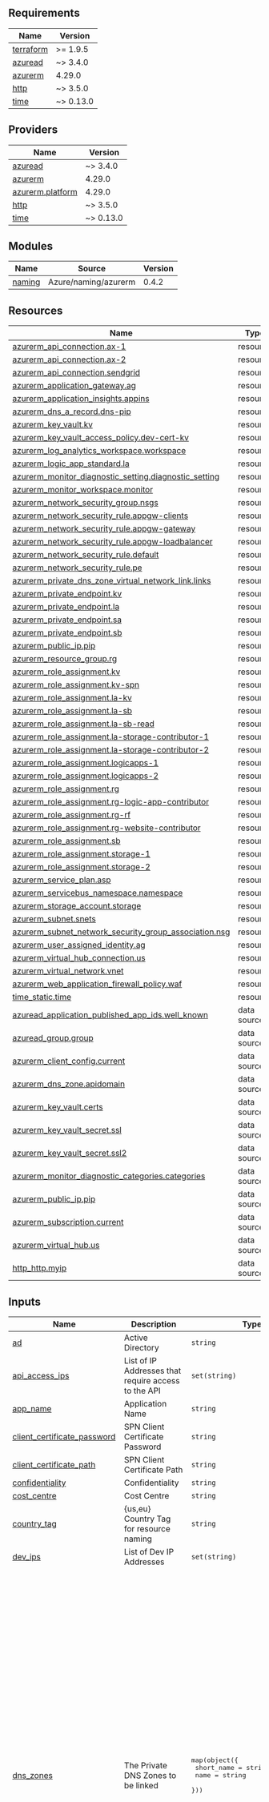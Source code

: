 <!-- BEGIN_TF_DOCS -->
## Requirements

| Name | Version |
|------|---------|
| <a name="requirement_terraform"></a> [terraform](#requirement\_terraform) | >= 1.9.5 |
| <a name="requirement_azuread"></a> [azuread](#requirement\_azuread) | ~> 3.4.0 |
| <a name="requirement_azurerm"></a> [azurerm](#requirement\_azurerm) | 4.29.0 |
| <a name="requirement_http"></a> [http](#requirement\_http) | ~> 3.5.0 |
| <a name="requirement_time"></a> [time](#requirement\_time) | ~> 0.13.0 |

## Providers

| Name | Version |
|------|---------|
| <a name="provider_azuread"></a> [azuread](#provider\_azuread) | ~> 3.4.0 |
| <a name="provider_azurerm"></a> [azurerm](#provider\_azurerm) | 4.29.0 |
| <a name="provider_azurerm.platform"></a> [azurerm.platform](#provider\_azurerm.platform) | 4.29.0 |
| <a name="provider_http"></a> [http](#provider\_http) | ~> 3.5.0 |
| <a name="provider_time"></a> [time](#provider\_time) | ~> 0.13.0 |

## Modules

| Name | Source | Version |
|------|--------|---------|
| <a name="module_naming"></a> [naming](#module\_naming) | Azure/naming/azurerm | 0.4.2 |

## Resources

| Name | Type |
|------|------|
| [azurerm_api_connection.ax-1](https://registry.terraform.io/providers/hashicorp/azurerm/4.29.0/docs/resources/api_connection) | resource |
| [azurerm_api_connection.ax-2](https://registry.terraform.io/providers/hashicorp/azurerm/4.29.0/docs/resources/api_connection) | resource |
| [azurerm_api_connection.sendgrid](https://registry.terraform.io/providers/hashicorp/azurerm/4.29.0/docs/resources/api_connection) | resource |
| [azurerm_application_gateway.ag](https://registry.terraform.io/providers/hashicorp/azurerm/4.29.0/docs/resources/application_gateway) | resource |
| [azurerm_application_insights.appins](https://registry.terraform.io/providers/hashicorp/azurerm/4.29.0/docs/resources/application_insights) | resource |
| [azurerm_dns_a_record.dns-pip](https://registry.terraform.io/providers/hashicorp/azurerm/4.29.0/docs/resources/dns_a_record) | resource |
| [azurerm_key_vault.kv](https://registry.terraform.io/providers/hashicorp/azurerm/4.29.0/docs/resources/key_vault) | resource |
| [azurerm_key_vault_access_policy.dev-cert-kv](https://registry.terraform.io/providers/hashicorp/azurerm/4.29.0/docs/resources/key_vault_access_policy) | resource |
| [azurerm_log_analytics_workspace.workspace](https://registry.terraform.io/providers/hashicorp/azurerm/4.29.0/docs/resources/log_analytics_workspace) | resource |
| [azurerm_logic_app_standard.la](https://registry.terraform.io/providers/hashicorp/azurerm/4.29.0/docs/resources/logic_app_standard) | resource |
| [azurerm_monitor_diagnostic_setting.diagnostic_setting](https://registry.terraform.io/providers/hashicorp/azurerm/4.29.0/docs/resources/monitor_diagnostic_setting) | resource |
| [azurerm_monitor_workspace.monitor](https://registry.terraform.io/providers/hashicorp/azurerm/4.29.0/docs/resources/monitor_workspace) | resource |
| [azurerm_network_security_group.nsgs](https://registry.terraform.io/providers/hashicorp/azurerm/4.29.0/docs/resources/network_security_group) | resource |
| [azurerm_network_security_rule.appgw-clients](https://registry.terraform.io/providers/hashicorp/azurerm/4.29.0/docs/resources/network_security_rule) | resource |
| [azurerm_network_security_rule.appgw-gateway](https://registry.terraform.io/providers/hashicorp/azurerm/4.29.0/docs/resources/network_security_rule) | resource |
| [azurerm_network_security_rule.appgw-loadbalancer](https://registry.terraform.io/providers/hashicorp/azurerm/4.29.0/docs/resources/network_security_rule) | resource |
| [azurerm_network_security_rule.default](https://registry.terraform.io/providers/hashicorp/azurerm/4.29.0/docs/resources/network_security_rule) | resource |
| [azurerm_network_security_rule.pe](https://registry.terraform.io/providers/hashicorp/azurerm/4.29.0/docs/resources/network_security_rule) | resource |
| [azurerm_private_dns_zone_virtual_network_link.links](https://registry.terraform.io/providers/hashicorp/azurerm/4.29.0/docs/resources/private_dns_zone_virtual_network_link) | resource |
| [azurerm_private_endpoint.kv](https://registry.terraform.io/providers/hashicorp/azurerm/4.29.0/docs/resources/private_endpoint) | resource |
| [azurerm_private_endpoint.la](https://registry.terraform.io/providers/hashicorp/azurerm/4.29.0/docs/resources/private_endpoint) | resource |
| [azurerm_private_endpoint.sa](https://registry.terraform.io/providers/hashicorp/azurerm/4.29.0/docs/resources/private_endpoint) | resource |
| [azurerm_private_endpoint.sb](https://registry.terraform.io/providers/hashicorp/azurerm/4.29.0/docs/resources/private_endpoint) | resource |
| [azurerm_public_ip.pip](https://registry.terraform.io/providers/hashicorp/azurerm/4.29.0/docs/resources/public_ip) | resource |
| [azurerm_resource_group.rg](https://registry.terraform.io/providers/hashicorp/azurerm/4.29.0/docs/resources/resource_group) | resource |
| [azurerm_role_assignment.kv](https://registry.terraform.io/providers/hashicorp/azurerm/4.29.0/docs/resources/role_assignment) | resource |
| [azurerm_role_assignment.kv-spn](https://registry.terraform.io/providers/hashicorp/azurerm/4.29.0/docs/resources/role_assignment) | resource |
| [azurerm_role_assignment.la-kv](https://registry.terraform.io/providers/hashicorp/azurerm/4.29.0/docs/resources/role_assignment) | resource |
| [azurerm_role_assignment.la-sb](https://registry.terraform.io/providers/hashicorp/azurerm/4.29.0/docs/resources/role_assignment) | resource |
| [azurerm_role_assignment.la-sb-read](https://registry.terraform.io/providers/hashicorp/azurerm/4.29.0/docs/resources/role_assignment) | resource |
| [azurerm_role_assignment.la-storage-contributor-1](https://registry.terraform.io/providers/hashicorp/azurerm/4.29.0/docs/resources/role_assignment) | resource |
| [azurerm_role_assignment.la-storage-contributor-2](https://registry.terraform.io/providers/hashicorp/azurerm/4.29.0/docs/resources/role_assignment) | resource |
| [azurerm_role_assignment.logicapps-1](https://registry.terraform.io/providers/hashicorp/azurerm/4.29.0/docs/resources/role_assignment) | resource |
| [azurerm_role_assignment.logicapps-2](https://registry.terraform.io/providers/hashicorp/azurerm/4.29.0/docs/resources/role_assignment) | resource |
| [azurerm_role_assignment.rg](https://registry.terraform.io/providers/hashicorp/azurerm/4.29.0/docs/resources/role_assignment) | resource |
| [azurerm_role_assignment.rg-logic-app-contributor](https://registry.terraform.io/providers/hashicorp/azurerm/4.29.0/docs/resources/role_assignment) | resource |
| [azurerm_role_assignment.rg-rf](https://registry.terraform.io/providers/hashicorp/azurerm/4.29.0/docs/resources/role_assignment) | resource |
| [azurerm_role_assignment.rg-website-contributor](https://registry.terraform.io/providers/hashicorp/azurerm/4.29.0/docs/resources/role_assignment) | resource |
| [azurerm_role_assignment.sb](https://registry.terraform.io/providers/hashicorp/azurerm/4.29.0/docs/resources/role_assignment) | resource |
| [azurerm_role_assignment.storage-1](https://registry.terraform.io/providers/hashicorp/azurerm/4.29.0/docs/resources/role_assignment) | resource |
| [azurerm_role_assignment.storage-2](https://registry.terraform.io/providers/hashicorp/azurerm/4.29.0/docs/resources/role_assignment) | resource |
| [azurerm_service_plan.asp](https://registry.terraform.io/providers/hashicorp/azurerm/4.29.0/docs/resources/service_plan) | resource |
| [azurerm_servicebus_namespace.namespace](https://registry.terraform.io/providers/hashicorp/azurerm/4.29.0/docs/resources/servicebus_namespace) | resource |
| [azurerm_storage_account.storage](https://registry.terraform.io/providers/hashicorp/azurerm/4.29.0/docs/resources/storage_account) | resource |
| [azurerm_subnet.snets](https://registry.terraform.io/providers/hashicorp/azurerm/4.29.0/docs/resources/subnet) | resource |
| [azurerm_subnet_network_security_group_association.nsg](https://registry.terraform.io/providers/hashicorp/azurerm/4.29.0/docs/resources/subnet_network_security_group_association) | resource |
| [azurerm_user_assigned_identity.ag](https://registry.terraform.io/providers/hashicorp/azurerm/4.29.0/docs/resources/user_assigned_identity) | resource |
| [azurerm_virtual_hub_connection.us](https://registry.terraform.io/providers/hashicorp/azurerm/4.29.0/docs/resources/virtual_hub_connection) | resource |
| [azurerm_virtual_network.vnet](https://registry.terraform.io/providers/hashicorp/azurerm/4.29.0/docs/resources/virtual_network) | resource |
| [azurerm_web_application_firewall_policy.waf](https://registry.terraform.io/providers/hashicorp/azurerm/4.29.0/docs/resources/web_application_firewall_policy) | resource |
| [time_static.time](https://registry.terraform.io/providers/hashicorp/time/latest/docs/resources/static) | resource |
| [azuread_application_published_app_ids.well_known](https://registry.terraform.io/providers/hashicorp/azuread/latest/docs/data-sources/application_published_app_ids) | data source |
| [azuread_group.group](https://registry.terraform.io/providers/hashicorp/azuread/latest/docs/data-sources/group) | data source |
| [azurerm_client_config.current](https://registry.terraform.io/providers/hashicorp/azurerm/4.29.0/docs/data-sources/client_config) | data source |
| [azurerm_dns_zone.apidomain](https://registry.terraform.io/providers/hashicorp/azurerm/4.29.0/docs/data-sources/dns_zone) | data source |
| [azurerm_key_vault.certs](https://registry.terraform.io/providers/hashicorp/azurerm/4.29.0/docs/data-sources/key_vault) | data source |
| [azurerm_key_vault_secret.ssl](https://registry.terraform.io/providers/hashicorp/azurerm/4.29.0/docs/data-sources/key_vault_secret) | data source |
| [azurerm_key_vault_secret.ssl2](https://registry.terraform.io/providers/hashicorp/azurerm/4.29.0/docs/data-sources/key_vault_secret) | data source |
| [azurerm_monitor_diagnostic_categories.categories](https://registry.terraform.io/providers/hashicorp/azurerm/4.29.0/docs/data-sources/monitor_diagnostic_categories) | data source |
| [azurerm_public_ip.pip](https://registry.terraform.io/providers/hashicorp/azurerm/4.29.0/docs/data-sources/public_ip) | data source |
| [azurerm_subscription.current](https://registry.terraform.io/providers/hashicorp/azurerm/4.29.0/docs/data-sources/subscription) | data source |
| [azurerm_virtual_hub.us](https://registry.terraform.io/providers/hashicorp/azurerm/4.29.0/docs/data-sources/virtual_hub) | data source |
| [http_http.myip](https://registry.terraform.io/providers/hashicorp/http/latest/docs/data-sources/http) | data source |

## Inputs

| Name | Description | Type | Default | Required |
|------|-------------|------|---------|:--------:|
| <a name="input_ad"></a> [ad](#input\_ad) | Active Directory | `string` | `"n/a"` | no |
| <a name="input_api_access_ips"></a> [api\_access\_ips](#input\_api\_access\_ips) | List of IP Addresses that require access to the API | `set(string)` | n/a | yes |
| <a name="input_app_name"></a> [app\_name](#input\_app\_name) | Application Name | `string` | `"n/a"` | no |
| <a name="input_client_certificate_password"></a> [client\_certificate\_password](#input\_client\_certificate\_password) | SPN Client Certificate Password | `string` | `""` | no |
| <a name="input_client_certificate_path"></a> [client\_certificate\_path](#input\_client\_certificate\_path) | SPN Client Certificate Path | `string` | `""` | no |
| <a name="input_confidentiality"></a> [confidentiality](#input\_confidentiality) | Confidentiality | `string` | `"n/a"` | no |
| <a name="input_cost_centre"></a> [cost\_centre](#input\_cost\_centre) | Cost Centre | `string` | `"n/a"` | no |
| <a name="input_country_tag"></a> [country\_tag](#input\_country\_tag) | {us,eu} Country Tag for resource naming | `string` | `"us"` | no |
| <a name="input_dev_ips"></a> [dev\_ips](#input\_dev\_ips) | List of Dev IP Addresses | `set(string)` | n/a | yes |
| <a name="input_dns_zones"></a> [dns\_zones](#input\_dns\_zones) | The Private DNS Zones to be linked | <pre>map(object({<br/>    short_name = string<br/>    name       = string<br/>  }))</pre> | <pre>{<br/>  "acr": {<br/>    "name": "privatelink.azurecr.io",<br/>    "short_name": "acr"<br/>  },<br/>  "azurewebsites": {<br/>    "name": "privatelink.azurewebsites.net",<br/>    "short_name": "azurewebsites"<br/>  },<br/>  "blob": {<br/>    "name": "privatelink.blob.core.windows.net",<br/>    "short_name": "blob"<br/>  },<br/>  "database": {<br/>    "name": "privatelink.database.windows.net",<br/>    "short_name": "database"<br/>  },<br/>  "file": {<br/>    "name": "privatelink.file.core.windows.net",<br/>    "short_name": "file"<br/>  },<br/>  "mysql": {<br/>    "name": "privatelink.mysql.database.azure.com",<br/>    "short_name": "mysql"<br/>  },<br/>  "redis": {<br/>    "name": "privatelink.redis.cache.windows.net",<br/>    "short_name": "redis"<br/>  },<br/>  "servicebus": {<br/>    "name": "privatelink.servicebus.windows.net",<br/>    "short_name": "servicebus"<br/>  },<br/>  "vaultcore": {<br/>    "name": "privatelink.vaultcore.azure.net",<br/>    "short_name": "vaultcore"<br/>  }<br/>}</pre> | no |
| <a name="input_environment"></a> [environment](#input\_environment) | Environment Type | `map(string)` | <pre>{<br/>  "Dev": "d",<br/>  "Prod": "p",<br/>  "Test": "t"<br/>}</pre> | no |
| <a name="input_environment_tag"></a> [environment\_tag](#input\_environment\_tag) | {Dev,Test,Prod} Environement Tag | `string` | n/a | yes |
| <a name="input_group_rbac_change_record"></a> [group\_rbac\_change\_record](#input\_group\_rbac\_change\_record) | CHG Record Number for Group | `string` | n/a | yes |
| <a name="input_iam_rbac_group_owner"></a> [iam\_rbac\_group\_owner](#input\_iam\_rbac\_group\_owner) | Owner of the group | `string` | n/a | yes |
| <a name="input_iam_rbac_member_id"></a> [iam\_rbac\_member\_id](#input\_iam\_rbac\_member\_id) | Entra ID User Object ID | `set(string)` | n/a | yes |
| <a name="input_iam_rbac_role"></a> [iam\_rbac\_role](#input\_iam\_rbac\_role) | RBAC role to be assigned to IAM group | `string` | n/a | yes |
| <a name="input_nsg_map"></a> [nsg\_map](#input\_nsg\_map) | Map of NSG Rules | <pre>map(object({<br/>    name                    = string<br/>    priority                = string<br/>    direction               = string<br/>    access                  = string<br/>    protocol                = string<br/>    destination_port_range  = string<br/>    source_address_prefixes = list(string)<br/>  }))</pre> | <pre>{<br/>  "4000": {<br/>    "access": "Deny",<br/>    "destination_port_range": "*",<br/>    "direction": "Inbound",<br/>    "name": "DenyInbound",<br/>    "priority": "4000",<br/>    "protocol": "*",<br/>    "source_address_prefixes": [<br/>      "10.0.0.0/8",<br/>      "192.168.0.0/16",<br/>      "172.16.0.0/12"<br/>    ]<br/>  }<br/>}</pre> | no |
| <a name="input_nsg_map_pe"></a> [nsg\_map\_pe](#input\_nsg\_map\_pe) | Map of NSG Rules | <pre>map(object({<br/>    name                    = string<br/>    priority                = string<br/>    direction               = string<br/>    access                  = string<br/>    protocol                = string<br/>    destination_port_range  = string<br/>    source_address_prefixes = list(string)<br/>  }))</pre> | <pre>{<br/>  "4000": {<br/>    "access": "Deny",<br/>    "destination_port_range": "*",<br/>    "direction": "Inbound",<br/>    "name": "DenyInbound",<br/>    "priority": "4000",<br/>    "protocol": "*",<br/>    "source_address_prefixes": [<br/>      "10.0.0.0/8",<br/>      "192.168.0.0/16",<br/>      "172.16.0.0/12"<br/>    ]<br/>  }<br/>}</pre> | no |
| <a name="input_ops_team"></a> [ops\_team](#input\_ops\_team) | Operations Team | `string` | `"Azure Engineering"` | no |
| <a name="input_project_code"></a> [project\_code](#input\_project\_code) | Project Code | `string` | `"n/a"` | no |
| <a name="input_project_tag"></a> [project\_tag](#input\_project\_tag) | Project Tag | `string` | n/a | yes |
| <a name="input_region"></a> [region](#input\_region) | Azure Region | `string` | `"eastus2"` | no |
| <a name="input_sendgrid_api_key"></a> [sendgrid\_api\_key](#input\_sendgrid\_api\_key) | SendGrid API Key | `string` | n/a | yes |
| <a name="input_service_hours"></a> [service\_hours](#input\_service\_hours) | Application Service Hours | `string` | `"n/a"` | no |
| <a name="input_service_level"></a> [service\_level](#input\_service\_level) | Application Service Level | `string` | `"n/a"` | no |
| <a name="input_snet_subnets"></a> [snet\_subnets](#input\_snet\_subnets) | SNET Subnet CIDRs | `list(string)` | n/a | yes |
| <a name="input_subscription_id"></a> [subscription\_id](#input\_subscription\_id) | Azure Subscription ID | `string` | n/a | yes |
| <a name="input_vnet_change"></a> [vnet\_change](#input\_vnet\_change) | Change Record to cover VNET Peering | `string` | `""` | no |
| <a name="input_vnet_subnet"></a> [vnet\_subnet](#input\_vnet\_subnet) | VNET Subnet CIDR | `string` | n/a | yes |

## Outputs

No outputs.
<!-- END_TF_DOCS -->